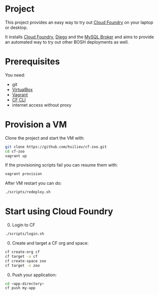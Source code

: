 # Project
This project provides an easy way to try out [Cloud Foundry](https://www.cloudfoundry.org/) on your laptop or desktop. 

It installs [Cloud Foundry](https://github.com/cloudfoundry/cf-release), [Diego](https://github.com/cloudfoundry/diego-release) and the [MySQL Broker](https://github.com/cloudfoundry/cf-mysql-broker) and aims to provide an automated way to try out other BOSH deployments as well.

# Prerequisites

You need:
* git
* [VirtualBox](https://www.virtualbox.org)
* [Vagrant](https://www.vagrantup.com)
* [CF CLI](https://github.com/cloudfoundry/cli#downloads)
* internet access without proxy

# Provision a VM

Clone the project and start the VM with:
```bash
git clone https://github.com/hsiliev/cf-zoo.git
cd cf-zoo
vagrant up
```

If the provisioning scripts fail you can resume them with:
```bash
vagrant provision
```

After VM restart you can do:
```bash
./scripts/redeploy.sh
```

# Start using Cloud Foundry

0. Login to CF

  ```bash
  ./scripts/login.sh
  ```
  
0. Create and target a CF org and space:

  ```bash
  cf create-org cf
  cf target -o cf
  cf create-space zoo
  cf target -s zoo
  ```

0. Push your application:

  ```bash
  cd <app-directory>
  cf push my-app
  ```
